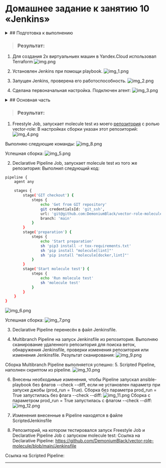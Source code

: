 # Домашнее задание к занятию 10 «Jenkins»

<details> <summary> ## Подготовка к выполнению </summary>

1. Создать два VM: для jenkins-master и jenkins-agent.
2. Установить Jenkins при помощи playbook.
3. Запустить и проверить работоспособность.
4. Сделать первоначальную настройку.

</details>

> ### Результат:
> 
1. Для создания 2х виртуальныех машин в Yandex.Cloud использовал Terraform
![img.png](files/img/img.png)

2. Установлен Jenkins при помощи playbook.
![img_1.png](files/img/img_1.png)

3. Запущен Jenkins, проверена его работоспособность.
![img_2.png](files/img/img_2.png)

4. Сделана первоначальная настройка.
Подключен агент:
![img_3.png](files/img/img_3.png)

<details> <summary> ## Основная часть </summary>

1. Сделать Freestyle Job, который будет запускать `molecule test` из любого вашего репозитория с ролью.
2. Сделать Declarative Pipeline Job, который будет запускать `molecule test` из любого вашего репозитория с ролью.
3. Перенести Declarative Pipeline в репозиторий в файл `Jenkinsfile`.
4. Создать Multibranch Pipeline на запуск `Jenkinsfile` из репозитория.
5. Создать Scripted Pipeline, наполнить его скриптом из [pipeline]
6. Внести необходимые изменения, чтобы Pipeline запускал `ansible-playbook` без флагов `--check --diff`, если не
   установлен параметр при запуске джобы (prod_run = True). По умолчанию параметр имеет значение False и запускает
   прогон с флагами `--check --diff`.
7. Проверить работоспособность, исправить ошибки, исправленный Pipeline вложить в репозиторий в
   файл `ScriptedJenkinsfile`.
8. Отправить ссылку на репозиторий с ролью и Declarative Pipeline и Scripted Pipeline.
9. Сопроводите процесс настройки скриншотами для каждого пункта задания!!

</details>

> ### Результат:
>
1. Freestyle Job, запускает molecule test из моего [репозитория](https://github.com/R-Gennadi/devops-netology/tree/main/ansible/vector-role) с ролью vector-role:
В настройках сборки указан этот репозиторий:
![img_4.png](files/img/img_4.png)

Выполняю следующие команды:
![img_8.png](files/img/img_8.png)

Успешная сборка:
![img_5.png](files/img/img_5.png)

2. Declarative Pipeline Job, запускает molecule test из того же репозитория:
Выполнил следующий код:
```bash
pipeline {
    agent any

    stages {
        stage('GIT checkout') {
            steps {
                echo 'Get from GIT repository'
                git credentialsId: 'git_ssh', 
                url: 'git@github.com:DemoniumBlack/vector-role-molecule.git',
                branch: 'main'
            }
        }
        stage('preparation') {
            steps {
                echo 'Start preparation'
                sh 'pip3 install -r tox-requirements.txt'
                sh 'pip install "molecule[lint]"'
                sh 'pip install "molecule[docker,lint]"'
            }
        }
        stage('Start molecule test') {
            steps {
                echo 'Run molecule test'
                sh 'molecule test'
            }
        }
    }
}
```
![img_6.png](files/img/img_6.png)

Успешная сборка:
![img_7.png](files/img/img_7.png)

3. Declarative Pipeline перенесён в файл Jenkinsfile.

4. Multibranch Pipeline на запуск Jenkinsfile из репозитория.
Выполняю сканирование удаленного репозитория для поиска веток, обнаружения Jenkinsfile, проверки изменения репозитория или изменения Jenkinsfile. 
Результат сканирования:
![img_9.png](files/img/img_9.png)

Сборка Multibranch Pipeline выполняется успешно:
5. Scripted Pipeline, наполнен скриптом из pipeline.
![img_10.png](files/img/img_10.png)

6. Внесены необходимые изменения, чтобы Pipeline запускал ansible-playbook без флагов --check --diff, если не установлен параметр при запуске джобы (prod_run = True).
Сборка без параметра prod_run = True запустилась без флага --check --diff:
 ![img_11.png](files/img/img_11.png)
Сборка с параметром prod_run = True запустилась с флагом --check --diff:
![img_12.png](files/img/img_12.png)

7.  Изменения внесенные в Pipeline находятся в файле ScriptedJenkinsfile

8. Репозиторий, на котором тестировался запуск Freestyle Job и Declarative Pipeline Job с запуском molecule test:
Ссылка на Declarative Pipeline: https://github.com/DemoniumBlack/vector-role-molecule/blob/main/Jenkinsfile

Ссылка на Scripted Pipeline:

---